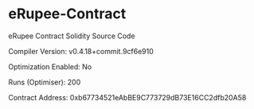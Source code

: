 # eRupee-Contract

eRupee Contract Solidity Source Code

Compiler Version:	v0.4.18+commit.9cf6e910

Optimization Enabled:	No

Runs (Optimiser): 	200

Contract Address: 0xb67734521eAbBE9C773729dB73E16CC2dfb20A58

